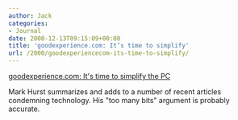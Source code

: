 ```yaml
---
author: Jack
categories:
- Journal
date: 2000-12-13T09:15:09+00:00
title: 'goodexperience.com: It’s time to simplify'
url: /2000/goodexperiencecom-its-time-to-simplify/
---
```


[goodexperience.com: It's time to simplify the PC][1]

Mark Hurst summarizes and adds to a number of recent articles condemning technology. His "too many bits" argument is probably accurate.

 [1]: http://www.goodexperience.com/columns/121300simplifypcs.html